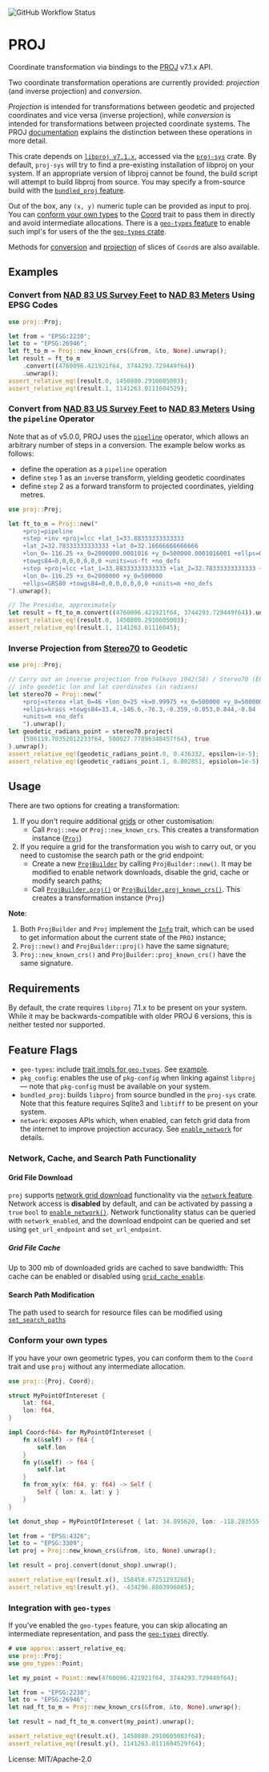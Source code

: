 ![GitHub Workflow Status](https://img.shields.io/github/workflow/status/georust/proj/proj%20ci)

# PROJ

Coordinate transformation via bindings to the [PROJ](https://proj.org) v7.1.x API.

Two coordinate transformation operations are currently provided: _projection_ (and inverse
projection) and _conversion_.

_Projection_ is intended for transformations between geodetic and projected coordinates and
vice versa (inverse projection), while _conversion_ is intended for transformations between
projected coordinate systems. The PROJ [documentation](https://proj.org/operations/index.html)
explains the distinction between these operations in more detail.

This crate depends on [`libproj v7.1.x`](https://proj.org), accessed via the
[`proj-sys`](https://docs.rs/proj-sys) crate. By default, `proj-sys` will try to find a
pre-existing installation of libproj on your system. If an appropriate version of libproj
cannot be found, the build script will attempt to build libproj from source. You may specify a
from-source build with the [`bundled_proj` feature](#feature-flags).

Out of the box, any `(x, y)` numeric tuple can be provided as input to proj. You can [conform
your own types](#conform-your-own-types) to the [Coord](proj/trait.Coord.html) trait to pass
them in directly and avoid intermediate allocations. There is a [`geo-types`
feature](#feature-flags) to enable such impl's for users of the the [`geo-types`
crate](https://docs.rs/geo-types).

Methods for [conversion](struct.Proj.html#method.convert_array) and
[projection](struct.Proj.html#method.project_array) of slices of `Coord`s are also available.

## Examples

### Convert from [NAD 83 US Survey Feet](https://epsg.io/2230) to [NAD 83 Meters](https://epsg.io/26946) Using EPSG Codes

```rust
use proj::Proj;

let from = "EPSG:2230";
let to = "EPSG:26946";
let ft_to_m = Proj::new_known_crs(&from, &to, None).unwrap();
let result = ft_to_m
    .convert((4760096.421921f64, 3744293.729449f64))
    .unwrap();
assert_relative_eq!(result.0, 1450880.2910605003);
assert_relative_eq!(result.1, 1141263.0111604529);
```

### Convert from [NAD 83 US Survey Feet](https://epsg.io/2230) to [NAD 83 Meters](https://epsg.io/26946) Using the `pipeline` Operator

Note that as of v5.0.0, PROJ uses the [`pipeline`](https://proj.org/operations/pipeline.html)
operator, which allows an arbitrary number of steps in a conversion. The example below works as
follows:

- define the operation as a `pipeline` operation
- define `step` 1 as an `inv`erse transform, yielding geodetic coordinates
- define `step` 2 as a forward transform to projected coordinates, yielding metres.


```rust
use proj::Proj;

let ft_to_m = Proj::new("
    +proj=pipeline
    +step +inv +proj=lcc +lat_1=33.88333333333333
    +lat_2=32.78333333333333 +lat_0=32.16666666666666
    +lon_0=-116.25 +x_0=2000000.0001016 +y_0=500000.0001016001 +ellps=GRS80
    +towgs84=0,0,0,0,0,0,0 +units=us-ft +no_defs
    +step +proj=lcc +lat_1=33.88333333333333 +lat_2=32.78333333333333 +lat_0=32.16666666666666
    +lon_0=-116.25 +x_0=2000000 +y_0=500000
    +ellps=GRS80 +towgs84=0,0,0,0,0,0,0 +units=m +no_defs
").unwrap();

// The Presidio, approximately
let result = ft_to_m.convert((4760096.421921f64, 3744293.729449f64)).unwrap();
assert_relative_eq!(result.0, 1450880.2910605003);
assert_relative_eq!(result.1, 1141263.01116045);
```

### Inverse Projection from [Stereo70](https://epsg.io/3844) to Geodetic

```rust
use proj::Proj;

// Carry out an inverse projection from Pulkovo 1942(58) / Stereo70 (EPSG 3844)
// into geodetic lon and lat coordinates (in radians)
let stereo70 = Proj::new("
    +proj=sterea +lat_0=46 +lon_0=25 +k=0.99975 +x_0=500000 +y_0=500000
    +ellps=krass +towgs84=33.4,-146.6,-76.3,-0.359,-0.053,0.844,-0.84
    +units=m +no_defs
    ").unwrap();
let geodetic_radians_point = stereo70.project(
    (500119.70352012233f64, 500027.77896348457f64), true
).unwrap();
assert_relative_eq!(geodetic_radians_point.0, 0.436332, epsilon=1e-5);
assert_relative_eq!(geodetic_radians_point.1, 0.802851, epsiolon=1e-5);
```

## Usage

There are two options for creating a transformation:

1. If you don't require additional [grids](#grid-file-download) or other customisation:
    - Call `Proj::new` or `Proj::new_known_crs`. This creates a transformation instance ([`Proj`](proj/struct.Proj.html))
2. If you require a grid for the transformation you wish to carry out, or you need to customise
   the search path or the grid endpoint:
   - Create a new [`ProjBuilder`](proj/struct.ProjBuilder.html) by calling
     `ProjBuilder::new()`. It may be modified to enable network downloads, disable the grid,
     cache or modify search paths;
   - Call [`ProjBuilder.proj()`](proj/struct.ProjBuilder.html#method.proj) or
     [`ProjBuilder.proj_known_crs()`](proj/struct.ProjBuilder.html#method.proj_known_crs). This
     creates a transformation instance (`Proj`)

**Note**:

1. Both `ProjBuilder` and `Proj` implement the [`Info`](proj/trait.Info.html) trait, which can
   be used to get information about the current state of the `PROJ` instance;
2. `Proj::new()` and `ProjBuilder::proj()` have the same signature;
3. `Proj::new_known_crs()` and `ProjBuilder::proj_known_crs()` have the same signature.

## Requirements

By default, the crate requires `libproj` 7.1.x to be present on your system. While it may be
backwards-compatible with older PROJ 6 versions, this is neither tested nor supported.

## Feature Flags

- `geo-types`: include [trait impls for
  `geo-types`](proj/trait.Coord.html#impl-Coord%3CT%3E-for-Coordinate%3CT%3E). See
  [example](#integration-with-geo-types).
- `pkg_config`: enables the use of `pkg-config` when linking against `libproj` —
  note that `pkg-config` must be available on your system.
- `bundled_proj`: builds `libproj` from source bundled in the `proj-sys` crate.
  Note that this feature requires Sqlite3 and `libtiff` to be present on your
  system.
- `network`: exposes APIs which, when enabled, can fetch grid data from the internet to improve
  projection accuracy. See [`enable_network`](struct.ProjBuilder.html#method.enable_network)
  for details.

### Network, Cache, and Search Path Functionality

#### Grid File Download

`proj` supports [network grid download](https://proj.org/usage/network.html) functionality via
the [`network` feature](#feature-flags).  Network access is **disabled** by default, and can be
activated by passing a `true` `bool` to
[`enable_network()`](proj/struct.ProjBuilder.html#method.enable_network).  Network
functionality status can be queried with `network_enabled`, and the download endpoint can be
queried and set using `get_url_endpoint` and `set_url_endpoint`.

##### Grid File Cache
Up to 300 mb of downloaded grids are cached to save bandwidth: This cache can be enabled or
disabled using [`grid_cache_enable`](proj/struct.ProjBuilder.html#method.grid_cache_enable).

#### Search Path Modification
The path used to search for resource files can be modified using
[`set_search_paths`](proj/struct.ProjBuilder.html#method.set_search_paths)

### Conform your own types

If you have your own geometric types, you can conform them to the `Coord` trait and use `proj`
without any intermediate allocation.

```rust
use proj::{Proj, Coord};

struct MyPointOfIntereset {
    lat: f64,
    lon: f64,
}

impl Coord<f64> for MyPointOfIntereset {
    fn x(&self) -> f64 {
        self.lon
    }
    fn y(&self) -> f64 {
        self.lat
    }
    fn from_xy(x: f64, y: f64) -> Self {
        Self { lon: x, lat: y }
    }
}

let donut_shop = MyPointOfIntereset { lat: 34.095620, lon: -118.283555 };

let from = "EPSG:4326";
let to = "EPSG:3309";
let proj = Proj::new_known_crs(&from, &to, None).unwrap();

let result = proj.convert(donut_shop).unwrap();

assert_relative_eq!(result.x(), 158458.67251293268);
assert_relative_eq!(result.y(), -434296.8803996085);
```

### Integration with `geo-types`

If you've enabled the `geo-types` feature, you can skip allocating an intermediate representation,
and pass the [`geo-types`](https://crates.io/crates/geo-types) directly.

```rust
# use approx::assert_relative_eq;
use proj::Proj;
use geo_types::Point;

let my_point = Point::new(4760096.421921f64, 3744293.729449f64);

let from = "EPSG:2230";
let to = "EPSG:26946";
let nad_ft_to_m = Proj::new_known_crs(&from, &to, None).unwrap();

let result = nad_ft_to_m.convert(my_point).unwrap();

assert_relative_eq!(result.x(), 1450880.2910605003f64);
assert_relative_eq!(result.y(), 1141263.0111604529f64);
```

License: MIT/Apache-2.0
